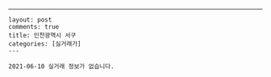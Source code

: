 ---
    layout: post
    comments: true
    title: 인천광역시 서구
    categories: [실거래가]
    ---

    2021-06-10 실거래 정보가 없습니다.

    